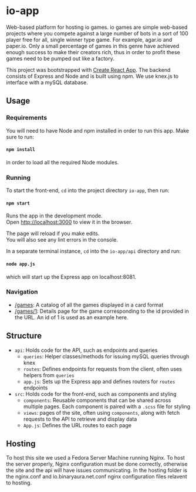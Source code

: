 # io-app
Web-based platform for hosting io games. io games are simple web-based projects where you 
compete against a large number of bots in a sort of 100 player free for all, single winner type game. For example, agar.io and paper.io. 
Only a small percentage of games in this genre have achieved enough success to make their creators rich, 
thus in order to profit these games need to be pumped out like a factory.

This project was bootstrapped with [Create React App](https://github.com/facebook/create-react-app).
The backend consists of Express and Node and is built using npm. We use knex.js to interface with a mySQL database.

## Usage

### Requirements

You will need to have Node and npm installed in order to run this app.
Make sure to run:

#### `npm install`

in order to load all the required Node modules.

### Running

To start the front-end, `cd` into the project directory `io-app`, then run:

#### `npm start`

Runs the app in the development mode.<br />
Open [http://localhost:3000](http://localhost:3000) to view it in the browser.

The page will reload if you make edits.<br />
You will also see any lint errors in the console.

In a separate terminal instance, `cd` into the `io-app/api` directory and run:

#### `node app.js`

which will start up the Express app on localhost:8081.
### Navigation

- [/games](http://localhost:3000/games): A catalog of all the games displayed in a card format
- [/games/1](http://localhost:3000/games/1): Details page for the game corresponding to the id provided in the URL. 
An id of 1 is used as an example here.

## Structure

- `api`: Holds code for the API, such as endpoints and queries
    - `queries`: Helper classes/methods for issuing mySQL queries through knex
    - `routes`: Defines endpoints for requests from the client, often uses helpers from `queries`
    - `app.js`: Sets up the Express app and defines routers for `routes` endpoints
- `src`: Holds code for the front-end, such as components and styling
    - `components`: Reusable components that can be shared across multiple pages.
    Each component is paired with a `.scss` file for styling
    - `views`: pages of the site, often using `components`,
     along with fetch requests to the API to retrieve and display data
    - `App.js`: Defines the URL routes to each page
    
## Hosting

To host this site we used a Fedora Server Machine running Nginx. To host the server properly, Nginx configuration
must be done correctly, otherwise the site and the api will have issues communicating. In the hosting folder is the
nginx.conf and io.binaryaura.net.conf nginx configuration files relavent to hosting.
